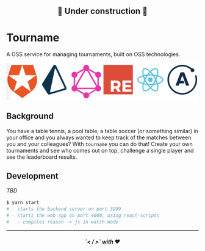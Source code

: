 <h2 align="center">🚧 Under construction 🚧</h2>

# Tourname

A OSS service for managing tournaments, built on OSS technologies.

<img align="center" src="./oss-logos.png" />

## Background

You have a table tennis, a pool table, a table soccer (or something similar) in your office and you always wanted to keep track of the matches between you and your colleagues? With `tourname` you can do that!
Create your own tournaments and see who comes out on top, challenge a single player and see the leaderboard results.

## Development

_TBD_

```bash
$ yarn start
# - starts the backend server on port 3999
# - starts the web app on port 4000, using react-scripts
#   - compiles reason -> js in watch mode
```

---

<h5 align="center">`< / >` with ❤️</h5>
